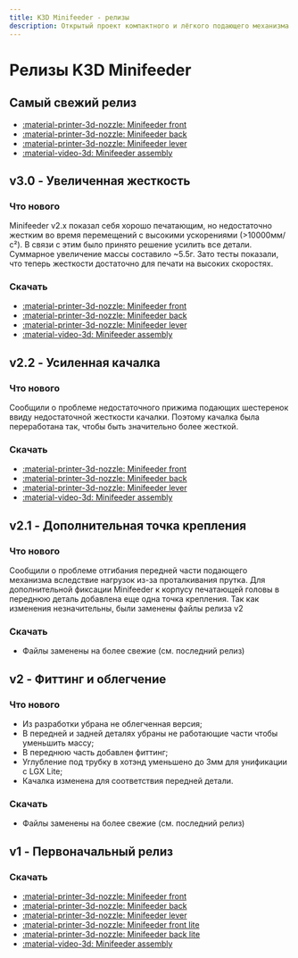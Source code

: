 ```yaml
---
title: K3D Minifeeder - релизы
description: Открытый проект компактного и лёгкого подающего механизма на основе деталей BMG
---
```


# Релизы K3D Minifeeder

## Самый свежий релиз

- [:material-printer-3d-nozzle: Minifeeder front](./releases/v3/k3d_mf3_front.stl)
- [:material-printer-3d-nozzle: Minifeeder back](./releases/v3/k3d_mf3_back.stl)
- [:material-printer-3d-nozzle: Minifeeder lever](./releases/v3/k3d_mf3_lever.stl)
- [:material-video-3d: Minifeeder assembly](./releases/v3/mf-00_-_k3d_minifeeder.stp)

## v3.0 - Увеличенная жесткость

### Что нового

Minifeeder v2.x показал себя хорошо печатающим, но недостаточно жестким во время перемещений с высокими ускорениями (>10000мм/с²). В связи с этим было принято решение усилить все детали. Суммарное увеличение массы составило ~5.5г. Зато тесты показали, что теперь жесткости достаточно для печати на высоких скоростях.

### Скачать

- [:material-printer-3d-nozzle: Minifeeder front](./releases/v3/k3d_mf3_front.stl)
- [:material-printer-3d-nozzle: Minifeeder back](./releases/v3/k3d_mf3_back.stl)
- [:material-printer-3d-nozzle: Minifeeder lever](./releases/v3/k3d_mf3_lever.stl)
- [:material-video-3d: Minifeeder assembly](./releases/v3/mf-00_-_k3d_minifeeder.stp)

## v2.2 - Усиленная качалка

### Что нового

Сообщили о проблеме недостаточного прижима подающих шестеренок ввиду недостаточной жесткости качалки. Поэтому качалка была переработана так, чтобы быть значительно более жесткой.

### Скачать

- [:material-printer-3d-nozzle: Minifeeder front](./releases/v2/minifeeder_2_front.stl)
- [:material-printer-3d-nozzle: Minifeeder back](./releases/v2/minifeeder_2_back.stl)
- [:material-printer-3d-nozzle: Minifeeder lever](./releases/v2/minifeeder_2_lever.stl)
- [:material-video-3d: Minifeeder assembly](./releases/v2/k3d_minifeeder.stp)

## v2.1 - Дополнительная точка крепления

### Что нового

Сообщили о проблеме отгибания передней части подающего механизма вследствие нагрузок из-за проталкивания прутка. Для дополнительной фиксации Minifeeder к корпусу печатающей головы в переднюю деталь добавлена еще одна точка крепления. Так как изменения незначительны, были заменены файлы релиза v2

### Скачать

- Файлы заменены на более свежие (см. последний релиз)

## v2 - Фиттинг и облегчение

### Что нового

- Из разработки убрана не облегченная версия;
- В передней и задней деталях убраны не работающие части чтобы уменьшить массу;
- В переднюю часть добавлен фиттинг;
- Углубление под трубку в хотэнд уменьшено до 3мм для унификации с LGX Lite;
- Качалка изменена для соответствия передней детали.

### Скачать

- Файлы заменены на более свежие (см. последний релиз)

## v1 - Первоначальный релиз

### Скачать

- [:material-printer-3d-nozzle: Minifeeder front](./releases/v1/k3d_minifeeder_front.stl)
- [:material-printer-3d-nozzle: Minifeeder back](./releases/v1/k3d_minifeeder_back.stl)
- [:material-printer-3d-nozzle: Minifeeder lever](./releases/v1/k3d_minifeeder_lever.stl)
- [:material-printer-3d-nozzle: Minifeeder front lite](./releases/v1/k3d_minifeeder_front_lite.stl)
- [:material-printer-3d-nozzle: Minifeeder back lite](./releases/v1/k3d_minifeeder_back_lite.stl)
- [:material-video-3d: Minifeeder assembly](./releases/v1/k3d_minifeeder_assembly.stp)
